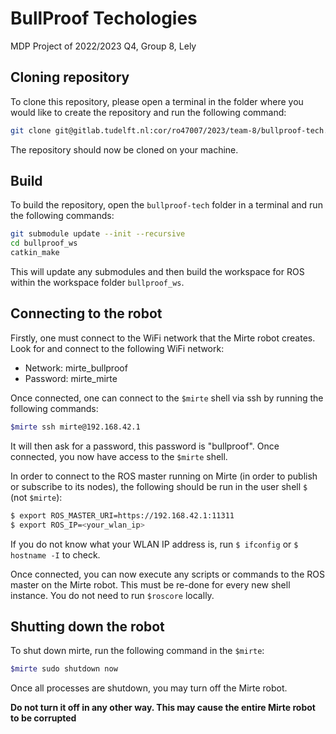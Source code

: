 # BullProof Techologies

MDP Project of 2022/2023 Q4, Group 8, Lely

## Cloning repository
To clone this repository, please open a terminal in the folder where you would like to create the repository and run the following command:

``` bash
git clone git@gitlab.tudelft.nl:cor/ro47007/2023/team-8/bullproof-tech.
```
The repository should now be cloned on your machine.
## Build
To build the repository, open the `bullproof-tech` folder in a terminal and run the following commands:

``` bash
git submodule update --init --recursive
cd bullproof_ws
catkin_make
```
This will update any submodules and then build the workspace for ROS within the workspace folder `bullproof_ws`.

## Connecting to the robot
Firstly, one must connect to the WiFi network that the Mirte robot creates. Look for and connect to the following WiFi network:
* Network: mirte_bullproof
* Password: mirte_mirte

Once connected, one can connect to the `$mirte` shell via ssh by running the following commands:

```bash
$mirte ssh mirte@192.168.42.1
```
It will then ask for a password, this password is "bullproof". Once connected, you now have access to the `$mirte` shell.

In order to connect to the ROS master running on Mirte (in order to publish or subscribe to its nodes), the following should be run in the user shell `$` (not `$mirte`):

```bash
$ export ROS_MASTER_URI=https://192.168.42.1:11311
$ export ROS_IP=<your_wlan_ip>
```
If you do not know what your WLAN IP address is, run `$ ifconfig` or `$ hostname -I` to check.

Once connected, you can now execute any scripts or commands to the ROS master on the Mirte robot. This must be re-done for every new shell instance. You do not need to run `$roscore` locally.

## Shutting down the robot
To shut down mirte, run the following command in the `$mirte`:

```bash
$mirte sudo shutdown now
```

Once all processes are shutdown, you may  turn off the Mirte robot.

**Do not turn it off in any other way. This may cause the entire Mirte robot to be corrupted**
